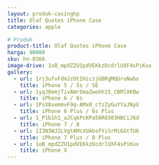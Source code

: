```yaml
---
layout: produk-casinghp
title: Olaf Quotes iPhone Case
categories: apple

# Produk
product-title: Olaf Quotes iPhone Case
harga: 90000
sku: hn-0366
image-drive: 1oB_mpdZZU1pdVEKkzDcdrlUXF4sPiKux
gallery:
  - url: 1rj3ufvFdmJzOtIHiczjGBRgMQUruNwbo
    title: iPhone 5 / 5s / SE
  - url: 1yqJ0emjTivAWr5maZwehh1S_CBMlXKBw
    title: iPhone 6 / 6s
  - url: 1PsX8xemmvF9q-AMx0_cfzZyGuYYaJNyU
    title: iPhone 6 Plus / 6s Plus
  - url: 1_P1b1h1_aJCqkPcKPa56R6503HBCiJ6d
    title: iPhone 7 / 8
  - url: 1I3N3WJ2LVgtAMcXUAbsFYiSrMi6GtfU6
    title: iPhone 7 Plus / 8 Plus
  - url: 1oB_mpdZZU1pdVEKkzDcdrlUXF4sPiKux
    title: iPhone X
---
```


